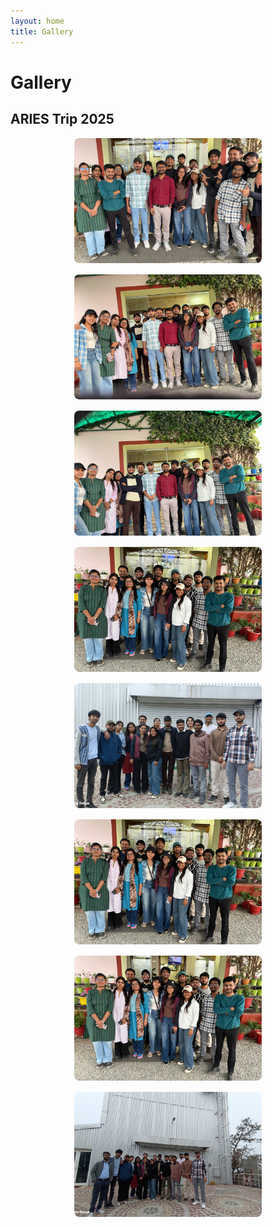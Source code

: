 ```yaml
---
layout: home
title: Gallery
---
```


# Gallery

## ARIES Trip 2025
<div style="display: flex; flex-wrap: wrap; gap: 15px; margin-top: 10px; justify-content: center;">
  <a href="assests/images/ARIES_TRIP_2025/IMG-20250413-WA0013.jpg" target="_blank">
    <img src="assests/images/ARIES_TRIP_2025/IMG-20250413-WA0013.jpg" alt="ARIES Trip 1" style="width: 300px; height: 200px; object-fit: cover; border-radius: 8px;">
  </a>
  <a href="assests/images/ARIES_TRIP_2025/IMG-20250413-WA0014.jpg" target="_blank">
    <img src="assests/images/ARIES_TRIP_2025/IMG-20250413-WA0014.jpg" alt="ARIES Trip 2" style="width: 300px; height: 200px; object-fit: cover; border-radius: 8px;">
  </a>
  <a href="assests/images/ARIES_TRIP_2025/IMG-20250413-WA0016.jpg" target="_blank">
    <img src="assests/images/ARIES_TRIP_2025/IMG-20250413-WA0016.jpg" alt="ARIES Trip 3" style="width: 300px; height: 200px; object-fit: cover; border-radius: 8px;">
  </a>
  <a href="assests/images/ARIES_TRIP_2025/IMG-20250413-WA0017.jpg" target="_blank">
    <img src="assests/images/ARIES_TRIP_2025/IMG-20250413-WA0017.jpg" alt="ARIES Trip 4" style="width: 300px; height: 200px; object-fit: cover; border-radius: 8px;">
  </a>
  <a href="assests/images/ARIES_TRIP_2025/IMG-20250413-WA0049.jpg" target="_blank">
    <img src="assests/images/ARIES_TRIP_2025/IMG-20250413-WA0049.jpg" alt="ARIES Trip 5" style="width: 300px; height: 200px; object-fit: cover; border-radius: 8px;">
  </a>
  <a href="assests/images/ARIES_TRIP_2025/IMG-20250413-WA0018.jpg" target="_blank">
    <img src="assests/images/ARIES_TRIP_2025/IMG-20250413-WA0018.jpg" alt="ARIES Trip 6" style="width: 300px; height: 200px; object-fit: cover; border-radius: 8px;">
  </a>
  <a href="assests/images/ARIES_TRIP_2025/IMG-20250413-WA0021.jpg" target="_blank">
    <img src="assests/images/ARIES_TRIP_2025/IMG-20250413-WA0021.jpg" alt="ARIES Trip 7" style="width: 300px; height: 200px; object-fit: cover; border-radius: 8px;">
  </a>
  <a href="assests/images/ARIES_TRIP_2025/IMG-20250413-WA0044.jpg" target="_blank">
    <img src="assests/images/ARIES_TRIP_2025/IMG-20250413-WA0044.jpg" alt="ARIES Trip 8" style="width: 300px; height: 200px; object-fit: cover; border-radius: 8px;">
  </a>
</div>


